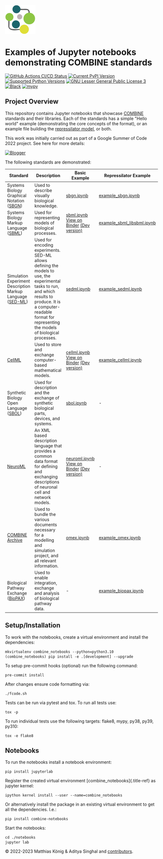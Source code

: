 ![COMBINE logo](https://raw.githubusercontent.com/combine-org/combine-notebooks/main/docs/images/combine.png)

# Examples of Jupyter notebooks demonstrating COMBINE standards

[![GitHub Actions CI/CD Status](https://github.com/combine-org/combine-notebooks/actions/workflows/main.yml/badge.svg)](https://github.com/combine-org/combine-notebooks/actions/workflows/main.yml)
[![Current PyPI Version](https://img.shields.io/pypi/v/combine-notebooks.svg)](https://pypi.org/project/combine-notebooks/)
[![Supported Python Versions](https://img.shields.io/pypi/pyversions/combine-notebooks.svg)](https://pypi.org/project/combine-notebooks/)
[![GNU Lesser General Public License 3](https://img.shields.io/pypi/l/combine-notebooks.svg)](http://opensource.org/licenses/LGPL-3.0)
[![Black](https://img.shields.io/badge/code%20style-black-000000.svg)](https://github.com/ambv/black)
[![mypy](http://www.mypy-lang.org/static/mypy_badge.svg)](http://mypy-lang.org/)

## Project Overview

This repository contains Jupyter notebooks that showcase [COMBINE](http://co.mbine.org/standards) standards and their libraries.
Each of the standards has a simple "Hello world" example (demonstrating the core concepts of the format), or an example file building the [repressilator model](https://pubmed.ncbi.nlm.nih.gov/10659856/), or both.

This work was initially carried out as part of a Google Summer of Code 2022 project. See here for more details:

[![Blogger](https://img.shields.io/badge/Blogger-FF5722?style=for-the-badge&logo=blogger&logoColor=white)](https://combine-notebooks-gsoc-2022.blogspot.com/)

The following standards are demonstrated:

| Standard | Description | Basic Example | Repressilator Example |
|---|---|---|---|
| Systems Biology Graphical Notation ([SBGN](https://sbgn.github.io/)) | Used to describe visually biological knowledge. | [sbgn.ipynb](https://github.com/combine-org/combine-notebooks/blob/main/notebooks/sbgn.ipynb) | [example_sbgn.ipynb](https://github.com/combine-org/combine-notebooks/blob/main/notebooks/example_sbgn.ipynb) |
| Systems Biology Markup Language ([SBML](https://sbml.org/)) | Used for representing models of biological processes. | [sbml.ipynb](https://github.com/combine-org/combine-notebooks/blob/main/notebooks/sbml.ipynb) [View on Binder](https://mybinder.org/v2/gh/combine-org/combine-notebooks/main?labpath=notebooks%2Fsbml.ipynb) [(Dev version)](https://mybinder.org/v2/gh/combine-org/combine-notebooks/development?labpath=notebooks%2Fsbml.ipynb) | [example_sbml_libsbml.ipynb](https://github.com/combine-org/combine-notebooks/blob/main/notebooks/example_sbml_libsbml.ipynb) |
| Simulation Experiment Description Markup Language ([SED-ML](https://sed-ml.org/)) | Used for encoding experiments. SED-ML allows defining the models to use, the experimental tasks to run, and which results to produce. It is a computer-readable format for representing the models of biological processes. | [sedml.ipynb](https://github.com/combine-org/combine-notebooks/blob/main/notebooks/sedml.ipynb) | [example_sedml.ipynb](https://github.com/combine-org/combine-notebooks/blob/main/notebooks/example_sedml.ipynb) |
| [CellML](https://www.cellml.org/) | Used to store and exchange computer-based mathematical models. | [cellml.ipynb](https://github.com/combine-org/combine-notebooks/blob/main/notebooks/cellml.ipynb) [View on Binder](https://mybinder.org/v2/gh/combine-org/combine-notebooks/main?labpath=notebooks%2Fcellml.ipynb) [(Dev version)](https://mybinder.org/v2/gh/combine-org/combine-notebooks/development?labpath=notebooks%2Fcellml.ipynb) | [example_cellml.ipynb](https://github.com/combine-org/combine-notebooks/blob/main/notebooks/example_cellml.ipynb) |
| Synthetic Biology Open Language ([SBOL](https://sbolstandard.org/)) | Used for description and the exchange of synthetic biological parts, devices, and systems. | [sbol.ipynb](https://github.com/combine-org/combine-notebooks/blob/main/notebooks/sbol.ipynb) | - |
| [NeuroML](https://neuroml.org/) | An XML based description language that provides a common data format for defining and exchanging descriptions of neuronal cell and network models. | [neuroml.ipynb](https://github.com/combine-org/combine-notebooks/blob/main/notebooks/neuroml.ipynb) [View on Binder](https://mybinder.org/v2/gh/combine-org/combine-notebooks/main?labpath=notebooks%2Fneuroml.ipynb) [(Dev version)](https://mybinder.org/v2/gh/combine-org/combine-notebooks/development?labpath=notebooks%2Fneuroml.ipynb) | - |
| [COMBINE Archive](https://combinearchive.org/index/) | Used to bundle the various documents necessary for a modelling and simulation project, and all relevant information. | [omex.ipynb](https://github.com/combine-org/combine-notebooks/blob/main/notebooks/omex.ipynb) | [example_omex.ipynb](https://github.com/combine-org/combine-notebooks/blob/main/notebooks/example_omex.ipynb) |
| Biological Pathway Exchange ([BioPAX](http://www.biopax.org/)) | Used to enable integration, exchange and analysis of biological pathway data. | - | [example_biopax.ipynb](https://github.com/combine-org/combine-notebooks/blob/main/notebooks/example_biopax.ipynb) |


## Setup/Installation

To work with the notebooks, create a virtual environment and install the dependencies:

    mkvirtualenv combine_notebooks --python=python3.10
    (combine_notebooks) pip install -e .[development] --upgrade

To setup pre-commit hooks (optional) run the following command:

    pre-commit install

After changes ensure code formatting via:

    ./fcode.sh

Tests can be run via pytest and tox. To run all tests use:

    tox -p

To run individual tests use the following targets: flake8, mypy, py38, py39, py310:

    tox -e flake8

## Notebooks

To run the notebooks install a notebook environment:

    pip install jupyterlab

Register the created virtual environment [combine_notebooks]{.title-ref}
as jupyter kernel:

    ipython kernel install --user --name=combine_notebooks

Or alternatively install the package in an existing virtual environment
to get all the dependencies. I.e.:

    pip install combine-notebooks

Start the notebooks:

    cd ./notebooks
    jupyter lab

© 2022-2023 Matthias König & Aditya Singhal and [contributors](https://github.com/combine-org/combine-notebooks/graphs/contributors).

